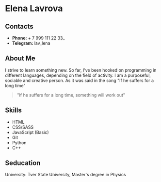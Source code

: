 # Elena Lavrova
## **Contacts**
 * __Phone:__ + 7 999 111 22 33_
 * __Telegram:__ lav_lena

## **About Me**
I strive to learn something new. So far, 
I've been hooked on programming in different languages, 
depending on the field of activity. I am a purposeful, 
sociable and creative person.
As it was said in the song "If he suffers for a long time"
> "If he suffers for a long time, something will work out"

## **Skills**
- HTML
- CSS/SASS
- JavaScript (Basic)
- Git 
- Python
- C++

## **Seducation**

University: Tver State University, Master's degree in Physics

